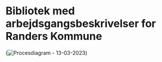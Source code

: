 # Bibliotek med arbejdsgangsbeskrivelser for Randers Kommune
(![Procesdiagram - 13-03-2023](https://user-images.githubusercontent.com/118276324/224640655-900458bc-1302-4a05-875e-6d88ce0ff5e3.png))
